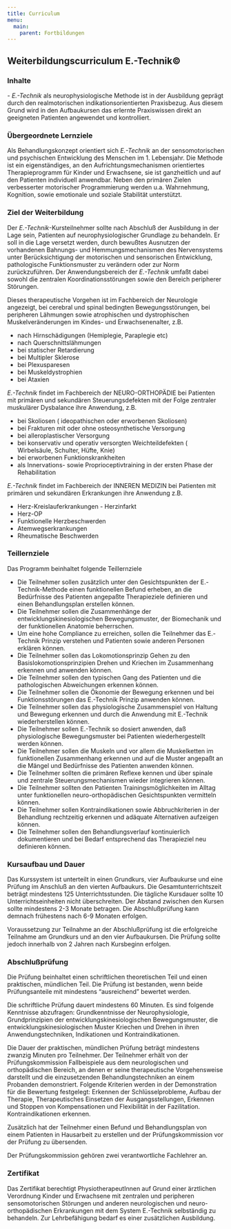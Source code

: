```yaml
---
title: Curriculum
menu:
  main:
    parent: Fortbildungen
---
```

## Weiterbildungscurriculum E.-Technik&copy;

### Inhalte

_\- E.-Technik_ als neurophysiologische Methode ist in der Ausbildung geprägt durch den realmotorischen  indikationsorientierten Praxisbezug. Aus diesem Grund wird in den Aufbaukursen das erlernte Praxiswissen direkt an geeigneten Patienten angewendet und kontrolliert.

### Übergeordnete Lernziele

Als Behandlungskonzept orientiert sich _E.-Technik_ an der sensomotorischen und psychischen Entwicklung des Menschen im 1. Lebensjahr. Die Methode ist ein eigenständiges, an den Aufrichtungsmechanismen orientiertes Therapieprogramm für Kinder und Erwachsene, sie ist ganzheitlich und auf den Patienten individuell anwendbar. Neben den primären Zielen verbesserter motorischer Programmierung werden u.a. Wahrnehmung, Kognition, sowie emotionale und soziale Stabilität unterstützt.

### Ziel der Weiterbildung

Der _E.-Technik_-Kursteilnehmer sollte nach Abschluß der Ausbildung in der Lage sein, Patienten auf neurophysiologischer Grundlage zu behandeln. Er soll in die Lage versetzt werden, durch bewußtes Ausnutzen der vorhandenen Bahnungs- und Hemmungsmechanismen des Nervensystems unter Berücksichtigung der motorischen und sensorischen Entwicklung, pathologische Funktionsmuster zu verändern oder zur Norm zurückzuführen. Der Anwendungsbereich der _E.-Technik_ umfaßt dabei sowohl die zentralen Koordinationsstörungen sowie den Bereich peripherer Störungen.

Dieses therapeutische Vorgehen ist im Fachbereich der Neurologie angezeigt, bei cerebral und spinal bedingten Bewegungsstörungen, bei peripheren Lähmungen sowie atrophischen und dystrophischen Muskelveränderungen im Kindes- und Erwachsenenalter, z.B.

* nach Hirnschädigungen (Hemiplegie, Paraplegie etc)
* nach Querschnittslähmungen
* bei statischer Retardierung
* bei Multipler Sklerose
* bei Plexusparesen
* bei Muskeldystrophien
* bei Ataxien

_E.-Technik_ findet im Fachbereich der NEURO-ORTHOPÄDIE  bei Patienten mit primären und sekundären Steuerungsdefekten mit der Folge zentraler muskulärer Dysbalance ihre Anwendung, z.B.

* bei Skoliosen ( ideopathischen oder erworbenen Skoliosen)
* bei Frakturen mit oder ohne osteosynthetische Versorgung
* bei alleroplastischer Versorgung
* bei konservativ und operativ versorgten Weichteildefekten ( Wirbelsäule, Schulter, Hüfte, Knie)
* bei erworbenen Funktionskrankheiten
* als Innervations- sowie Proprioceptivtraining in der ersten Phase der Rehabilitation

_E.-Technik_ findet im Fachbereich der INNEREN MEDIZIN   bei Patienten mit primären und sekundären  Erkrankungen ihre Anwendung z.B.

* Herz-Kreislauferkrankungen - Herzinfarkt
* Herz-OP
* Funktionelle Herzbeschwerden
* Atemwegserkrankungen
* Rheumatische Beschwerden

### Teillernziele

Das Programm beinhaltet folgende Teillernziele

* Die Teilnehmer sollen zusätzlich unter den Gesichtspunkten der E.-Technik-Methode einen funktionellen Befund erheben, an die Bedürfnisse des Patienten angepaßte Therapieziele definieren und einen Behandlungsplan erstellen können.
* Die Teilnehmer sollen die Zusammenhänge der entwicklungskinesiologischen Bewegungsmuster, der Biomechanik und der funktionellen Anatomie beherrschen.
* Um eine hohe Compliance zu erreichen, sollen die Teilnehmer das E.-Technik  Prinzip verstehen und Patienten sowie anderen Personen erklären können.
* Die Teilnehmer sollen das Lokomotionsprinzip Gehen zu den Basislokomotionsprinzipien Drehen und Kriechen im Zusammenhang erkennen und anwenden können.
* Die Teilnehmer sollen den typischen Gang des Patienten  und die pathologischen Abweichungen erkennen können.
* Die Teilnehmer sollen die Ökonomie der Bewegung erkennen und bei Funktionsstörungen  das E.-Technik Prinzip anwenden können.
* Die Teilnehmer sollen  das physiologische Zusammenspiel von Haltung und Bewegung  erkennen und durch die Anwendung mit E.-Technik wiederherstellen können.
* Die Teilnehmer sollen E.-Technik so dosiert anwenden, daß physiologische Bewegungsmuster bei Patienten wiederhergestellt werden können.
* Die Teilnehmer sollen  die Muskeln und vor allem die Muskelketten im funktionellen Zusammenhang erkennen und auf die Muster angepaßt an die Mängel und Bedürfnisse des Patienten  anwenden können.
* Die Teilnehmer sollten die primären Reflexe kennen und über spinale und zentrale Steuerungsmechanismen wieder integrieren können.
* Die Teilnehmer sollten den Patienten Trainingsmöglichkeiten im Alltag unter funktionellen neuro-orthopädischen Gesichtspunkten vermitteln können.
* Die Teilnehmer sollen Kontraindikationen sowie Abbruchkriterien in der Behandlung rechtzeitig erkennen und adäquate Alternativen aufzeigen können.
* Die Teilnehmer sollen den Behandlungsverlauf  kontinuierlich dokumentieren und bei Bedarf entsprechend das Therapieziel neu definieren können.

### Kursaufbau und Dauer

Das Kurssystem ist unterteilt in einen Grundkurs, vier Aufbaukurse und eine Prüfung im Anschluß an den vierten Aufbaukurs. Die Gesamtunterrichtszeit beträgt mindestens 125 Unterrichtsstunden. Die tägliche Kursdauer sollte 10 Unterrichtseinheiten nicht überschreiten. Der Abstand zwischen den Kursen sollte mindestens 2-3 Monate betragen. Die Abschlußprüfung kann demnach frühestens nach 6-9 Monaten erfolgen.

Voraussetzung zur Teilnahme an der Abschlußprüfung ist die erfolgreiche Teilnahme am Grundkurs und an den vier Aufbaukursen. Die Prüfung sollte jedoch innerhalb von 2 Jahren nach Kursbeginn erfolgen.

### Abschlußprüfung

Die Prüfung beinhaltet einen schriftlichen theoretischen Teil und einen praktischen, mündlichen Teil. Die Prüfung ist bestanden, wenn beide Prüfungsanteile mit mindestens “ausreichend” bewertet werden.

Die schriftliche Prüfung dauert mindestens 60 Minuten. Es sind folgende Kenntnisse abzufragen: Grundkenntnisse der Neurophysiologie, Grundprinzipien der entwicklungskinesiologischen Bewegungsmuster, die entwicklungskinesiologischen Muster Kriechen und Drehen in ihren Anwendungstechniken, Indikationen und Kontraindikationen.

Die Dauer der praktischen, mündlichen Prüfung beträgt mindestens zwanzig Minuten pro Teilnehmer. Der Teilnehmer erhält von der Prüfungskommission Fallbeispiele aus dem neurologischen und orthopädischen Bereich, an denen er seine therapeutische Vorgehensweise darstellt und die einzusetzenden Behandlungstechniken an einem Probanden demonstriert. Folgende Kriterien werden in der Demonstration für die Bewertung festgelegt: Erkennen der Schlüsselprobleme, Aufbau der Therapie, Therapeutisches Einsetzen der Ausgangsstellungen, Erkennen und Stoppen von Kompensationen und Flexibilität in der Fazilitation. Kontraindikationen erkennen.

Zusätzlich hat der Teilnehmer einen Befund und Behandlungsplan von einem  Patienten in Hausarbeit zu erstellen und der Prüfungskommission vor der Prüfung zu übersenden.

Der Prüfungskommission gehören zwei verantwortliche Fachlehrer an.

### Zertifikat

Das Zertifikat berechtigt PhysiotherapeutInnen auf Grund einer ärztlichen Verordnung Kinder und Erwachsene mit zentralen und peripheren sensomotorischen Störungen und anderen neurologischen und neuro-orthopädischen Erkrankungen mit dem System E.-Technik selbständig zu behandeln. Zur Lehrbefähigung bedarf es einer zusätzlichen Ausbildung.
